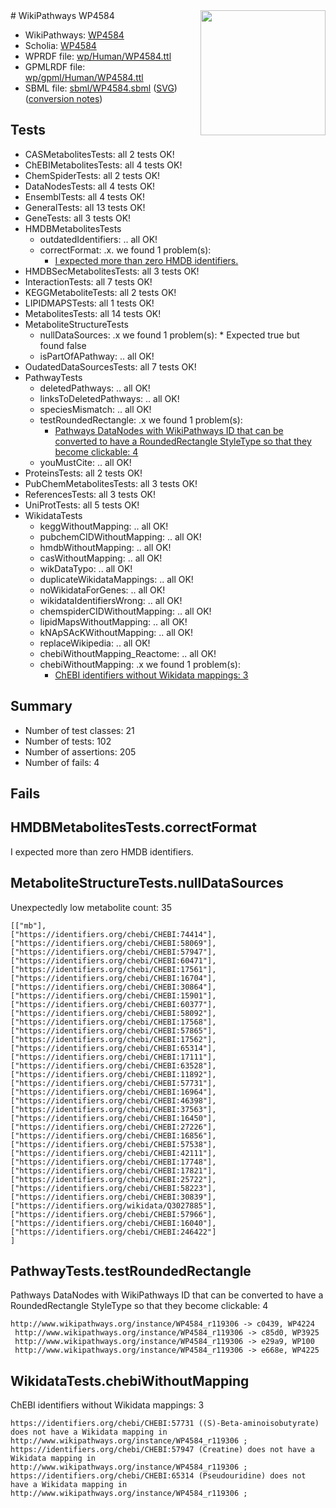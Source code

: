 <img style="float: right; width: 200px" src="../logo.png" />
# WikiPathways WP4584

* WikiPathways: [WP4584](https://identifiers.org/wikipathways:WP4584)
* Scholia: [WP4584](https://scholia.toolforge.org/wikipathways/WP4584)
* WPRDF file: [wp/Human/WP4584.ttl](../wp/Human/WP4584.ttl)
* GPMLRDF file: [wp/gpml/Human/WP4584.ttl](../wp/gpml/Human/WP4584.ttl)
* SBML file: [sbml/WP4584.sbml](../sbml/WP4584.sbml) ([SVG](../sbml/WP4584.svg)) ([conversion notes](../sbml/WP4584.txt))

## Tests
* CASMetabolitesTests: all 2 tests OK!
* ChEBIMetabolitesTests: all 4 tests OK!
* ChemSpiderTests: all 2 tests OK!
* DataNodesTests: all 4 tests OK!
* EnsemblTests: all 4 tests OK!
* GeneralTests: all 13 tests OK!
* GeneTests: all 3 tests OK!
* HMDBMetabolitesTests
    * outdatedIdentifiers: .. all OK!
    * correctFormat: .x. we found 1 problem(s):
        * [I expected more than zero HMDB identifiers.](#ad154c1e)
* HMDBSecMetabolitesTests: all 3 tests OK!
* InteractionTests: all 7 tests OK!
* KEGGMetaboliteTests: all 2 tests OK!
* LIPIDMAPSTests: all 1 tests OK!
* MetabolitesTests: all 14 tests OK!
* MetaboliteStructureTests
    * nullDataSources: .x we found 1 problem(s):
            * Expected true but found false
    * isPartOfAPathway: .. all OK!
* OudatedDataSourcesTests: all 7 tests OK!
* PathwayTests
    * deletedPathways: .. all OK!
    * linksToDeletedPathways: .. all OK!
    * speciesMismatch: .. all OK!
    * testRoundedRectangle: .x we found 1 problem(s):
        * [Pathways DataNodes with WikiPathways ID that can be converted to have a RoundedRectangle StyleType so that they become clickable: 4](#9fbad3ce)
    * youMustCite: .. all OK!
* ProteinsTests: all 2 tests OK!
* PubChemMetabolitesTests: all 3 tests OK!
* ReferencesTests: all 3 tests OK!
* UniProtTests: all 5 tests OK!
* WikidataTests
    * keggWithoutMapping: .. all OK!
    * pubchemCIDWithoutMapping: .. all OK!
    * hmdbWithoutMapping: .. all OK!
    * casWithoutMapping: .. all OK!
    * wikDataTypo: .. all OK!
    * duplicateWikidataMappings: .. all OK!
    * noWikidataForGenes: .. all OK!
    * wikidataIdentifiersWrong: .. all OK!
    * chemspiderCIDWithoutMapping: .. all OK!
    * lipidMapsWithoutMapping: .. all OK!
    * kNApSAcKWithoutMapping: .. all OK!
    * replaceWikipedia: .. all OK!
    * chebiWithoutMapping_Reactome: .. all OK!
    * chebiWithoutMapping: .x we found 1 problem(s):
        * [ChEBI identifiers without Wikidata mappings: 3](#a8d554cf)


## Summary

* Number of test classes: 21
* Number of tests: 102
* Number of assertions: 205
* Number of fails: 4

## Fails

<a name="ad154c1e" />

## HMDBMetabolitesTests.correctFormat

I expected more than zero HMDB identifiers.
<a name="919041cc" />

## MetaboliteStructureTests.nullDataSources

Unexpectedly low metabolite count: 35
```
[["mb"],
["https://identifiers.org/chebi/CHEBI:74414"],
["https://identifiers.org/chebi/CHEBI:58069"],
["https://identifiers.org/chebi/CHEBI:57947"],
["https://identifiers.org/chebi/CHEBI:60471"],
["https://identifiers.org/chebi/CHEBI:17561"],
["https://identifiers.org/chebi/CHEBI:16704"],
["https://identifiers.org/chebi/CHEBI:30864"],
["https://identifiers.org/chebi/CHEBI:15901"],
["https://identifiers.org/chebi/CHEBI:60377"],
["https://identifiers.org/chebi/CHEBI:58092"],
["https://identifiers.org/chebi/CHEBI:17568"],
["https://identifiers.org/chebi/CHEBI:57865"],
["https://identifiers.org/chebi/CHEBI:17562"],
["https://identifiers.org/chebi/CHEBI:65314"],
["https://identifiers.org/chebi/CHEBI:17111"],
["https://identifiers.org/chebi/CHEBI:63528"],
["https://identifiers.org/chebi/CHEBI:11892"],
["https://identifiers.org/chebi/CHEBI:57731"],
["https://identifiers.org/chebi/CHEBI:16964"],
["https://identifiers.org/chebi/CHEBI:46398"],
["https://identifiers.org/chebi/CHEBI:37563"],
["https://identifiers.org/chebi/CHEBI:16450"],
["https://identifiers.org/chebi/CHEBI:27226"],
["https://identifiers.org/chebi/CHEBI:16856"],
["https://identifiers.org/chebi/CHEBI:57538"],
["https://identifiers.org/chebi/CHEBI:42111"],
["https://identifiers.org/chebi/CHEBI:17748"],
["https://identifiers.org/chebi/CHEBI:17821"],
["https://identifiers.org/chebi/CHEBI:25722"],
["https://identifiers.org/chebi/CHEBI:58223"],
["https://identifiers.org/chebi/CHEBI:30839"],
["https://identifiers.org/wikidata/Q3027885"],
["https://identifiers.org/chebi/CHEBI:57966"],
["https://identifiers.org/chebi/CHEBI:16040"],
["https://identifiers.org/chebi/CHEBI:246422"]
]
```

<a name="9fbad3ce" />

## PathwayTests.testRoundedRectangle

Pathways DataNodes with WikiPathways ID that can be converted to have a RoundedRectangle StyleType so that they become clickable: 4
```
http://www.wikipathways.org/instance/WP4584_r119306 -> c0439, WP4224
 http://www.wikipathways.org/instance/WP4584_r119306 -> c85d0, WP3925
 http://www.wikipathways.org/instance/WP4584_r119306 -> e29a9, WP100
 http://www.wikipathways.org/instance/WP4584_r119306 -> e668e, WP4225
 ```

<a name="a8d554cf" />

## WikidataTests.chebiWithoutMapping

ChEBI identifiers without Wikidata mappings: 3
```
https://identifiers.org/chebi/CHEBI:57731 ((S)-Beta-aminoisobutyrate) does not have a Wikidata mapping in http://www.wikipathways.org/instance/WP4584_r119306 ; 
https://identifiers.org/chebi/CHEBI:57947 (Creatine) does not have a Wikidata mapping in http://www.wikipathways.org/instance/WP4584_r119306 ; 
https://identifiers.org/chebi/CHEBI:65314 (Pseudouridine) does not have a Wikidata mapping in http://www.wikipathways.org/instance/WP4584_r119306 ; 
```

